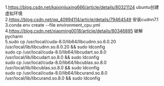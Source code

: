 1.https://blog.csdn.net/kaixinjiuxing666/article/details/80321124  ubuntu创建虚拟环境    
2.https://blog.csdn.net/qq_40994114/article/details/79464549 安装cudnn7.1  
3.conda env create --file environment_cpu.yml  
4.https://blog.csdn.net/xiaoming0018/article/details/80346895   破解pycharm  
5.sudo cp /usr/local/cuda-8.0/lib64/libcudnn.so.6.0.20 /usr/local/lib/libcudnn.so.6.0.20 && sudo ldconfig  
sudo cp /usr/local/cuda-8.0/lib64/libcudart.so.8.0 /usr/local/lib/libcudart.so.8.0 && sudo ldconfig  
sudo cp /usr/local/cuda-8.0/lib64/libcublas.so.8.0 /usr/local/lib/libcublas.so.8.0 && sudo ldconfig  
sudo cp /usr/local/cuda-8.0/lib64/libcurand.so.8.0 /usr/local/lib/libcurand.so.8.0 && sudo ldconfig  

